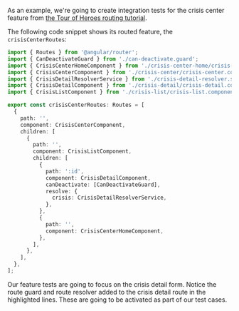 As an example, we're going to create integration tests for the crisis center
feature from
[the Tour of Heroes routing tutorial](https://v16.angular.io/guide/router-tutorial-toh).

The following code snippet shows its routed feature, the `crisisCenterRoutes`:

```ts {21-24}
import { Routes } from '@angular/router';
import { CanDeactivateGuard } from './can-deactivate.guard';
import { CrisisCenterHomeComponent } from './crisis-center-home/crisis-center-home.component';
import { CrisisCenterComponent } from './crisis-center/crisis-center.component';
import { CrisisDetailResolverService } from './crisis-detail-resolver.service';
import { CrisisDetailComponent } from './crisis-detail/crisis-detail.component';
import { CrisisListComponent } from './crisis-list/crisis-list.component';

export const crisisCenterRoutes: Routes = [
  {
    path: '',
    component: CrisisCenterComponent,
    children: [
      {
        path: '',
        component: CrisisListComponent,
        children: [
          {
            path: ':id',
            component: CrisisDetailComponent,
            canDeactivate: [CanDeactivateGuard],
            resolve: {
              crisis: CrisisDetailResolverService,
            },
          },
          {
            path: '',
            component: CrisisCenterHomeComponent,
          },
        ],
      },
    ],
  },
];
```

Our feature tests are going to focus on the crisis detail form. Notice the route
guard and route resolver added to the crisis detail route in the highlighted
lines. These are going to be activated as part of our test cases.
